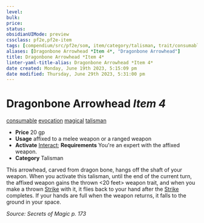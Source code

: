 ```yaml
---
level:
bulk:
price:
status:
obsidianUIMode: preview
cssclass: pf2e,pf2e-item
tags: [compendium/src/pf2e/som, item/category/talisman, trait/consumable, trait/evocation, trait/magical, trait/talisman]
aliases: [Dragonbone Arrowhead *Item 4*, "Dragonbone Arrowhead"]
title: Dragonbone Arrowhead *Item 4*
linter-yaml-title-alias: Dragonbone Arrowhead *Item 4*
date created: Monday, June 19th 2023, 5:15:09 pm
date modified: Thursday, June 29th 2023, 5:31:00 pm
---
```


# Dragonbone Arrowhead *Item 4*

[consumable](rules/traits/consumable.md) [evocation](rules/traits/evocation.md) [magical](rules/traits/magical.md) [talisman](rules/traits/talisman.md)  

- **Price** 20 gp
- **Usage** affixed to a melee weapon or a ranged weapon
- **Activate** [Interact](rules/actions/interact.md); **Requirements** You're an expert with the affixed weapon.
- **Category** Talisman

This arrowhead, carved from dragon bone, hangs off the shaft of your weapon. When you activate this talisman, until the end of the current turn, the affixed weapon gains the thrown <20 feet> weapon trait, and when you make a thrown [Strike](rules/actions/strike.md) with it, it flies back to your hand after the [Strike](rules/actions/strike.md) completes. If your hands are full when the weapon returns, it falls to the ground in your space.

*Source: Secrets of Magic p. 173*
